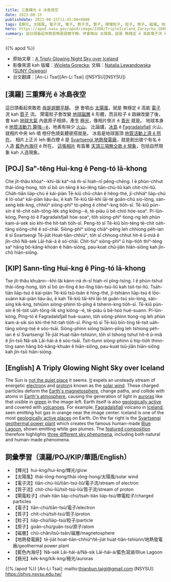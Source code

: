 ```yaml
---
title: 三重輝光 ê 冰島夜空
date: 2023-08-15
publishdate: 2023-08-15T11:45:00+0800
tags: [輝光, 太陽風, 電子流, 電子, 質子流, 質子, 閘電粒子, 粒子, 原子, 磁層, 地熱發電廠, 藍色內海仔, 極光]
hero: https://apod.nasa.gov/apod/image/2308/TripleIceland_Zarzycka_1080.jpg
summary: 這日頭看起來敢若無是遐爾平靜。伊會噴出 太陽風，就是 無穩定 ê 高能電子流 kah 質子流。
---
```


{{% apod %}}

- 原始文章：[A Triply Glowing Night Sky over Iceland](https://apod.nasa.gov/apod/ap230815.html)
- 影像來源 kah 版權：[Wioleta Gorecka](https://www.instagram.com/wiola.gorecka/?igshid=ff0xckzefdlb); 文稿：[Natalia Lewandowska](https://www.oswego.edu/physics/natalia-lewandowska) ([SUNY Oswego](https://www.oswego.edu/physics/))
- 台文翻譯：[An-Li Tsai][An-Li Tsai] ([NSYSU][NSYSU])

## [漢羅] 三重輝光 ê 冰島夜空
這日頭看起來敢若 [毋是遐爾平靜][not the quiet place]。
[伊][It] 會噴出 [太陽風][solar wind]，就是 無穩定 ê 高能 [電子][electron] 流 kah [質子][proton] 流。
閘電粒子會改變 [地球磁層][Earth's magnetosphere] ê 形體，而且粒子 ê 路線改變了後，會 kah [地球大氣][Earth's atmosphere] 內底原子相挵，產生 [極光][auroras]，像相片倒爿 ê [青光][green] 就是。
地球本身 ê [地質活動力 算強--ê][geologically active]，地表有袂少 [火山][volcanoes]。
比論講，[冰島][Iceland] ê [Fagradalsfjall][Fagradalsfjall] 火山，就相片中央 leh 噴 柑仔色燒氣體彼搭就是。
冰島是地球面頂 [地質活動上濟 ê 所在][geologically active places]。
相片上正爿 leh 衝白煙 ê 是 [Svartsengi 地熱發電廠][Svartsengi geothermal power plant]，就是創出彼个有名 ê 人造 [藍色內海仔][Blue Lagoon] ê 所在。
[這張相片][featured composition] 有翕著 [天頂三項無仝款 ê 現象][three different sky phenomena]，包括自然現象 kah 人造現象。

## [POJ] Saⁿ-têng Hui-kng ê Peng-tó Iā-khong
Che ji̍t-thâu khòaⁿ--khí-lâi káⁿ-ná m̄-sī hiah-nī pêng-chēng.
I ē phùn-chhut thài-iông-hong, to̍h sī bô ún-tēng ê ko-lêng tiān-chú-liû kah chit-chí-liû.
Cha̍h-tiān lia̍p-chú ē kái-piàn Tē-kiû chû-chân ê hêng-thé, jî-chhiáⁿ lia̍p-chú ê lō͘-sòaⁿ kái-piàn liáu-āu, ē kah Tē-kiû tāi-khì lāi-té goân-chú sio-lòng, sán-seng ke̍k-kng, chhiūⁿ siòng-phìⁿ tò-pêng ê chheⁿ-kng tio̍h-sī.
Tē-kiû pún-sin ê tē-chit oa̍h-tōng-le̍k sǹg kiông--ê, tē-piáu ū bē-chió hóe-soaⁿ.
Pí-lūn-kóng, Peng-tó ê Fagradalsfjall hóe-soaⁿ, to̍h siòng-phìⁿ tiong-ng leh phùn kam-á-sek sio khì-thé hit-tah tio̍h-sī.
Peng-tó sī Tē-kiû bīn-téng tē-chit oa̍h-tāng siōng-chē ê só͘-chāi.
Siòng-phìⁿ siōng chiàⁿ-pêng leh chhiong pe̍h-ian ê sī Svartsengi Tē-jia̍t Hoat-tiān-chhiúⁿ, to̍h sī chhong chhut hit-ê ū-miâ ê jîn-chō Nâ-sek Lāi-hái-á ê só͘-chāi.
Chit-tiuⁿ siòng-phìⁿ ū hip-tio̍h thiⁿ-téng saⁿ hāng bô-kâng-khoán ê hiān-siōng, pau-koat chū-jiân hiān-siōng kah jîn-chō hiān-siōng.

## [KIP] Sann-tîng Hui-kng ê Ping-tó Iā-khong
Tse ji̍t-thâu khuànn--khí-lâi kánn-ná m̄-sī hiah-nī pîng-tsīng.
I ē phùn-tshut thài-iông-hong, to̍h sī bô ún-tīng ê ko-lîng tiān-tsú-liû kah tsit-tsí-liû.
Tsa̍h-tiān lia̍p-tsú ē kái-piàn Tē-kiû tsû-tsân ê hîng-thé, jî-tshiánn lia̍p-tsú ê lōo-suànn kái-piàn liáu-āu, ē kah Tē-kiû tāi-khì lāi-té guân-tsú sio-lòng, sán-sing ki̍k-kng, tshiūnn siòng-phìnn tò-pîng ê tshenn-kng tio̍h-sī.
Tē-kiû pún-sin ê tē-tsit ua̍h-tōng-li̍k sǹg kiông--ê, tē-piáu ū bē-tsió hué-suann.
Pí-lūn-kóng, Ping-tó ê Fagradalsfjall hué-suann, to̍h siòng-phìnn tiong-ng leh phùn kam-á-sik sio khì-thé hit-tah tio̍h-sī.
Ping-tó sī Tē-kiû bīn-tíng tē-tsit ua̍h-tāng siōng-tsē ê sóo-tsāi.
Siòng-phìnn siōng tsiànn-pîng leh tshiong pe̍h-ian ê sī Svartsengi Tē-jia̍t Huat-tiān-tshiúnn, to̍h sī tshong tshut hit-ê ū-miâ ê jîn-tsō Nâ-sik Lāi-hái-á ê sóo-tsāi.
Tsit-tiunn siòng-phìnn ū hip-tio̍h thinn-tíng sann hāng bô-kâng-khuán ê hiān-siōng, pau-kuat tsū-jiân hiān-siōng kah jîn-tsō hiān-siōng.

## [English] A Triply Glowing Night Sky over Iceland
The Sun is [not the quiet place][not the quiet place] it seems.
[It][It] expels an unsteady stream of energetic [electron][electron]s and [proton][proton]s known as the [solar wind][solar wind].
These charged particles deform the [Earth's magnetosphere][Earth's magnetosphere], change paths, and collide with atoms in [Earth's atmosphere][Earth's atmosphere], causing the generation of light in [auroras][auroras] like that visible in [green][green] in the image left.
Earth itself is also [geologically active][geologically active] and covered with [volcanoes][volcanoes].
For example, [Fagradalsfjall][Fagradalsfjall] volcano in [Iceland][Iceland], seen emitting hot gas in orange near the image center.
Iceland is one of the most [geologically active places][geologically active places] on Earth.
On the far right is the [Svartsengi geothermal power plant][Svartsengi geothermal power plant] which creates the famous human-made [Blue Lagoon][Blue Lagoon], shown emitting white gas plumes.
The [featured composition][featured composition] therefore highlights [three different sky phenomena][three different sky phenomena], including both natural and human-made phenomena.

## 詞彙學習（漢羅/POJ/KIP/華語/English）
- 【輝光】hui-kng/hui-kng/輝光/glow
- 【太陽風】thài-iông-hong/thài-iông-hong/太陽風/solar wind
- 【電子流】tiān-chú-liû/tiān-tsú-liû/電子流/stream of electron
- 【質子流】chit-chú-liû/tsit-tsú-liû/質子流/stream of proton
- 【閘電粒子】chah-tiān lia̍p-chú/tsah-tiān lia̍p-tsú/帶電粒子/charged particles
- 【電子】tiān-chú/tiān-tsú/電子/electron
- 【質子】chit-chú/tsit-tsú/質子/proton
- 【粒子】lia̍p-chú/lia̍p-tsú/粒子/particle
- 【原子】goân-chú/guân-tsú/原子/atom
- 【磁層】chû-chân/tsû-tsân/磁層/magnetosphere
- 【地熱發電廠】tē-jia̍t hoat-tiān-chhiúⁿ/tē-jia̍t huat-tiān-tshiúnn/地熱發電廠/geothermal power plant
- 【藍色內海仔】Nâ-sek Lāi-hái-á/Nâ-sik Lāi-hái-á/藍色瀉湖/Blue Lagoon
- 【極光】ke̍k-kng/ki̍k-kng/極光/auroras

{{% /apod %}}
[An-Li Tsai]: mailto:thianbun.taigi@gmail.com
[NSYSU]: https://phys.nsysu.edu.tw/

[copyright]: https://apod.nasa.gov/apod/fap/lib/about_apod.html#srapply
[License]: https://creativecommons.org/licenses/by/2.0/

[not the quiet place]:https://apod.nasa.gov/apod/ap230711.html
[It]:https://soho.nascom.nasa.gov/data/realtime-images.html
[electron]:https://en.wikipedia.org/wiki/Electron
[proton]:https://en.wikipedia.org/wiki/Proton
[solar wind]:https://solarsystem.nasa.gov/resources/2288/the-solar-wind-across-our-solar-system/
[Earth's magnetosphere]:https://www.nasa.gov/mission_pages/sunearth/multimedia/magnetosphere.html
[Earth's atmosphere]:https://spaceplace.nasa.gov/atmosphere/en/
[auroras]:https://apod.nasa.gov/apod/ap230704.html
[green]:https://www.theaurorazone.com/about-the-aurora/the-science-of-the-northern-lights/the-northern-lights-colours
[geologically active]:https://en.wikipedia.org/wiki/Geological_history_of_Earth
[volcanoes]:https://apod.nasa.gov/apod/ap210303.html
[Fagradalsfjall]:https://youtu.be/DQx96G4yHd8
[Iceland]:https://en.wikipedia.org/wiki/Iceland
[geologically active places]:https://en.wikipedia.org/wiki/Geology_of_Reykjanes_Peninsula
[Svartsengi geothermal power plant]:https://guidetoiceland.is/travel-iceland/drive/svartsengi
[Blue Lagoon]:https://www.insider.com/icelands-blue-lagoon-man-made-2017-11
[featured composition]:https://www.instagram.com/p/CukPkBPo5b3/
[three different sky phenomena]:https://as2.ftcdn.net/v2/jpg/01/89/49/89/1000_F_189498933_OeutsN0mMlzJGaJZJvkXIsoSCUCFIO7W.jpg
